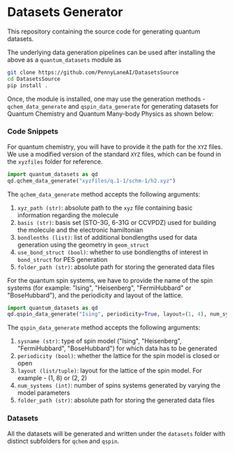 # Datasets Generator
This repository containing the source code for generating quantum datasets.

The underlying data generation pipelines can be used after installing the above as a `quantum_datasets` module as

``` bash
git clone https://github.com/PennyLaneAI/DatasetsSource
cd DatasetsSource
pip install .
```

Once, the module is installed, one may use the generation methods - `qchem_data_generate` and `qspin_data_generate` for generating datasets for Quantum Chemistry and Quantum Many-body Physics as shown below:

### Code Snippets

For quantum chemistry, you will have to provide it the path for the `XYZ` files. We use a modified version of the standard `XYZ` files, which can be found in the `xyzfiles` folder for reference.

``` python
import quantum_datasets as qd
qd.qchem_data_generate("xyzfiles/q.1-1/schm-1/h2.xyz")
```

The `qchem_data_generate` method accepts the following arguments:
1. ``xyz_path (str)``: absolute path to the `xyz` file containing basic information regarding the molecule
2. ``basis (str)``: basis set (STO-3G, 6-31G or CCVPDZ) used for building the molecule and the electronic hamiltonian
3. ``bondlenths (list)``: list of additional bondlengths used for data generation using the geometry in `geom_struct`
4. ``use_bond_struct (bool)``: whether to use bondlengths of interest in `bond_struct` for PES generation
5. ``folder_path (str)``: absolute path for storing the generated data files

For the quantum spin systems, we have to provide the name of the spin systems (for example: "Ising", "Heisenberg", "FermiHubbard" or "BoseHubbard"), and the periodicity and layout of the lattice.

``` python
import quantum_datasets as qd
qd.qspin_data_generate("Ising", periodicity=True, layout=(1, 4), num_systems=1000)
```

The `qspin_data_generate` method accepts the following arguments:
1. ``sysname (str)``: type of spin model ("Ising", "Heisenberg", "FermiHubbard", "BoseHubbard") for which data has to be generated
2. ``periodicity (bool)``: whether the lattice for the spin model is closed or open
3. ``layout (list/tuple)``: layout for the lattice of the spin model. For example - (1, 8) or (2, 2) 
4. ``num_systems (int)``: number of spins systems generated by varying the model parameters
5. ``folder_path (str)``: absolute path for storing the generated data files

### Datasets
All the datasets will be generated and written under the `datasets` folder with distinct subfolders for `qchem` and `qspin`.